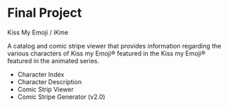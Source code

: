 # Final Project

Kiss My Emoji / iKme

A catalog and comic stripe viewer that provides information regarding the various characters of Kiss my Emoji® featured in the Kiss my Emoji® featured in the animated series.

* Character Index
* Character Description 
* Comic Strip Viewer 
* Comic Stripe Generator (v2.0)